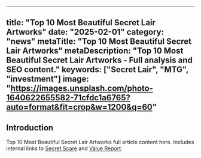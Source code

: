 
---
title: "Top 10 Most Beautiful Secret Lair Artworks"
date: "2025-02-01"
category: "news"
metaTitle: "Top 10 Most Beautiful Secret Lair Artworks"
metaDescription: "Top 10 Most Beautiful Secret Lair Artworks - Full analysis and SEO content."
keywords: ["Secret Lair", "MTG", "investment"]
image: "https://images.unsplash.com/photo-1640622655582-71cfdc1a6765?auto=format&fit=crop&w=1200&q=60"
---

<h2>Introduction</h2>
<p>Top 10 Most Beautiful Secret Lair Artworks full article content here. Includes internal links to <a href='/drops/secret-scare'>Secret Scare</a> and <a href='/investment/secret-lair-2025-value-report'>Value Report</a>.</p>
